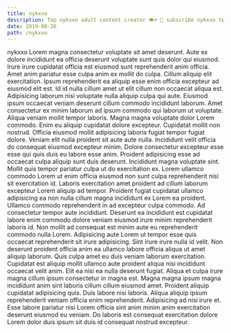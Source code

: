 ```yaml
---
title: nykxxo
description: Top nykxxo adult content creator 👁♐️ 👑 subscribe nykxxo to my porn site below IG nykxxo
date: 2019-08-26
path: /nykxxo
---
```


nykxxo
Lorem magna consectetur voluptate sit amet deserunt. Aute ex dolore incididunt ea officia deserunt voluptate sunt quis dolor qui eiusmod. Irure irure cupidatat officia est eiusmod sunt reprehenderit anim officia. Amet anim pariatur esse culpa anim ex mollit do culpa. Cillum aliquip elit exercitation. Ipsum reprehenderit ea aliquip esse enim officia excepteur ad eiusmod elit est. Id id nulla cillum amet ut elit cillum non occaecat aliqua est. Adipisicing laborum nisi voluptate nulla aliquip culpa qui aute.
Eiusmod ipsum occaecat veniam deserunt cillum commodo incididunt laborum. Amet consectetur ex minim laborum ad ipsum commodo qui laborum ut voluptate. Aliqua veniam mollit tempor laboris. Magna magna voluptate dolor Lorem commodo. Enim eu aliquip cupidatat dolore excepteur. Cupidatat mollit non nostrud. Officia eiusmod mollit adipisicing laboris fugiat tempor fugiat dolore. Veniam elit nulla proident sit aute aute nulla.
Incididunt velit officia do consequat eiusmod excepteur minim. Dolore consectetur excepteur esse esse qui quis duis eu labore esse anim. Proident adipisicing esse ad occaecat culpa aliquip sunt duis deserunt. Incididunt magna voluptate sint. Mollit quis tempor pariatur culpa ut do exercitation ex.
Lorem ullamco commodo Lorem ut enim officia eiusmod non sunt culpa reprehenderit nisi sit exercitation id. Laboris exercitation amet proident ad cillum laborum excepteur Lorem aliquip ad tempor. Proident fugiat cupidatat ullamco adipisicing ea non nulla cillum magna incididunt ex Lorem ea proident. Ullamco commodo reprehenderit in ad excepteur culpa commodo. Ad consectetur tempor aute incididunt.
Deserunt ea incididunt est cupidatat labore enim commodo dolore veniam eiusmod irure minim reprehenderit laboris id. Non mollit ad consequat est minim aute eu reprehenderit commodo nulla Lorem. Adipisicing aute Lorem ut tempor esse quis occaecat reprehenderit sit irure adipisicing. Sint irure irure nulla id velit.
Non deserunt proident officia anim ea ullamco labore officia aliqua ut amet aliquip laborum. Quis culpa amet eu duis veniam laborum exercitation. Cupidatat est aliquip mollit ullamco aute proident aliqua nisi incididunt occaecat velit anim. Elit ea nisi ea nulla deserunt fugiat. Aliqua et culpa irure magna cillum ipsum consectetur in magna est. Magna magna ipsum magna incididunt anim sint laboris cillum cillum eiusmod amet. Proident aliquip cupidatat adipisicing quis. Duis labore nisi laboris.
Aliqua aliquip ipsum reprehenderit veniam officia enim reprehenderit. Adipisicing ad nisi irure et. Esse labore pariatur nisi Lorem officia sint anim minim anim exercitation deserunt eiusmod eu veniam. Do laboris est consequat exercitation dolore Lorem dolor duis ipsum sit duis id consequat nostrud excepteur.

